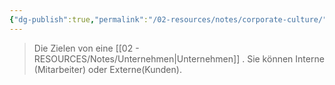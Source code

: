 ```yaml
---
{"dg-publish":true,"permalink":"/02-resources/notes/corporate-culture/","tags":["bedeutung","LF08"],"noteIcon":"","updated":"2024-06-24T08:55:44.000+02:00"}
---
```


> Die Zielen von eine [[02 - RESOURCES/Notes/Unternehmen\|Unternehmen]] .
> Sie können Interne (Mitarbeiter) oder Externe(Kunden).

